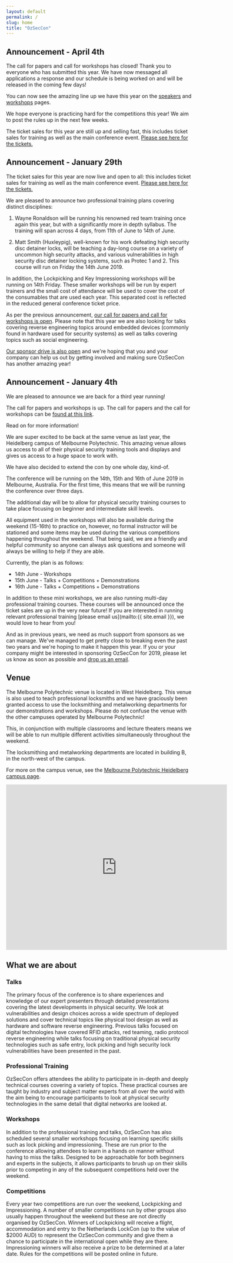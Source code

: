 ```yaml
---
layout: default
permalink: /
slug: home
title: "OzSecCon"
---
```


## Announcement - April 4th

The call for papers and call for workshops has closed! Thank you to everyone who has submitted this year. We have now messaged all applications a response and our schedule is being worked on and will be released in the coming few days!

You can now see the amazing line up we have this year on the [speakers](/speakers/) and [workshops](/workshops/) pages.

We hope everyone is practicing hard for the competitions this year! We aim to post the rules up in the next few weeks.

The ticket sales for this year are still up and selling fast, this includes ticket sales for training as well as the main conference event. [Please see here for the tickets.](https://ozseccon-2019.lilregie.com/booking/attendees/new)


## Announcement - January 29th

The ticket sales for this year are now live and open to all: this includes ticket sales for training as well as the main conference event. [Please see here for the tickets.](https://ozseccon-2019.lilregie.com/booking/attendees/new)

We are pleased to announce two professional training plans covering distinct disciplines:

1) Wayne Ronaldson will be running his renowned red team training once again this year, but with a significantly more in depth syllabus. The training will span across 4 days, from 11th of June to 14th of June.

2) Matt Smith (Huxleypig), well-known for his work defeating high security disc detainer locks, will be teaching a day-long course on a variety of uncommon high security attacks, and various vulnerabilities in high security disc detainer locking systems, such as Protec 1 and 2. This course will run on Friday the 14th June 2019.

In addition, the Lockpicking and Key Impressioning workshops will be running on 14th Friday.
These smaller workshops will be run by expert trainers and the small cost of attendance will be used to cover the cost of the consumables that are used each year. This separated cost is reflected in the reduced general conference ticket price.

As per the previous announcement, [our call for papers and call for workshops is open](https://ozseccon.com/cfpw). Please note that this year we are also looking for talks covering reverse engineering topics around embedded devices (commonly found in hardware used for security systems) as well as talks covering topics such as social engineering.

[Our sponsor drive is also open](https://ozseccon.com/sponsors) and we're hoping that you and your company can help us out by getting involved and making sure OzSecCon has another amazing year!


## Announcement - January 4th

We are pleased to announce we are back for a third year running!

The call for papers and workshops is up. The call for papers and the call for workshops can be [found at this link](/cfpw/).


Read on for more information!

We are super excited to be back at the same venue as last year, the Heidelberg campus of Melbourne Polytechnic. This amazing venue allows us access to all of their physical security training tools and displays and gives us access to a huge space to work with.

We have also decided to extend the con by one whole day, kind-of.

The conference will be running on the 14th, 15th and 16th of June 2019 in Melbourne, Australia. For the first time, this means that we will be running the conference over three days.

The additional day will be to allow for physical security training courses to take place focusing on beginner and intermediate skill levels.

All equipment used in the workshops will also be available during the weekend (15-16th) to practice on, however, no formal instructor will be stationed and some items may be used during the various competitions happening throughout the weekend.
That being said, we are a friendly and helpful community so anyone can always ask questions and someone will always be willing to help if they are able.

Currently, the plan is as follows:

* 14th June - Workshops
* 15th June - Talks + Competitions + Demonstrations
* 16th June - Talks + Competitions + Demonstrations

In addition to these mini workshops, we are also running multi-day professional training courses.
These courses will be announced once the ticket sales are up in the very near future! If you are interested in running relevant professional training [please email us](mailto:{{ site.email }}), we would love to hear from you!


And as in previous years, we need as much support from sponsors as we can manage. We've managed to get pretty close to breaking even the past two years and we're hoping to make it happen this year. If you or your company might be interested in sponsoring OzSecCon for 2019, please let us know as soon as possible and [drop us an email](mailto:sponsors@ozseccon.com).



## Venue

The Melbourne Polytechnic venue is located in West Heidelberg. This venue is also used to teach professional locksmiths and we have graciously been granted access to use the locksmithing and metalworking departments for our demonstrations and workshops. Please do not confuse the venue with the other campuses operated by Melbourne Polytechnic!

This, in conjunction with multiple classrooms and lecture theaters means we will be able to run multiple different activities simultaneously throughout the weekend.

The locksmithing and metalworking departments are located in building B, in the north-west of the campus.

For more on the campus venue, see the [Melbourne Polytechnic Heidelberg campus page](https://www.melbournepolytechnic.edu.au/campuses/heidelberg).

<iframe src="https://www.google.com/maps/embed?pb=!1m18!1m12!1m3!1d1577.3547714693416!2d145.04346697620423!3d-37.74995787411971!2m3!1f0!2f0!3f0!3m2!1i1024!2i768!4f13.1!3m3!1m2!1s0x0%3A0x0!2zMzfCsDQ0JzU5LjkiUyAxNDXCsDAyJzQwLjQiRQ!5e0!3m2!1sen!2sau!4v1546592279329" width="600" height="450" frameborder="0" style="border:0" allowfullscreen></iframe>

## What we are about

### Talks
The primary focus of the conference is to share experiences and knowledge of our expert presenters through detailed presentations covering the latest developments in physical security. We look at vulnerabilities and design choices across a wide spectrum of deployed solutions and cover technical topics like physical tool design as well as hardware and software reverse engineering. Previous talks focused on digital technologies have covered RFID attacks, red teaming, radio protocol reverse engineering while talks focusing on traditional physical security technologies such as safe entry, lock picking and high security lock vulnerabilities have been presented in the past.


### Professional Training
OzSecCon offers attendees the ability to participate in in-depth and deeply technical courses covering a variety of topics. These practical courses are taught by industry and subject matter experts from all over the world with the aim being to encourage participants to look at physical security technologies in the same detail that digital networks are looked at.


### Workshops
In addition to the professional training and talks, OzSecCon has also scheduled several smaller workshops focusing on learning specific skills such as lock picking and impressioning. These are run prior to the conference allowing attendees to learn in a hands on manner without having to miss the talks. Designed to be approachable for both beginners and experts in the subjects, it allows participants to brush up on their skills prior to competing in any of the subsequent competitions held over the weekend.



### Competitions
Every year two competitions are run over the weekend, Lockpicking and Impressioning. A number of smaller competitions run by other groups also usually happen throughout the weekend but these are not directly organised by OzSecCon. Winners of Lockpicking will receive a flight, accommodation and entry to the Netherlands LockCon (up to the value of $2000 AUD) to represent the OzSecCon community and give them a chance to participate in the international open while they are there. Impressioning winners will also receive a prize to be determined at a later date.
Rules for the competitions will be posted online in future.
